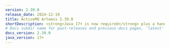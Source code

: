 ```yaml
---
version: 2.39.0
release_date: 2024-12-19
title: ActiveMQ Artemis 2.39.0
shortDescription: <strong>Java 17+ is now required</strong> plus a handful of improvements, bug fixes, and dependency upgrades 
# Docs subdir name for past-releases and previous-docs pages, 'latest' is always used on the main download page.
docs_version: 2.39.0
java_version: 17+
---
```

